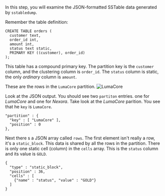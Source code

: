 In this step, you will examine the JSON-formatted SSTable data  generated by `sstabledump`.

Remember the table definition:

```
CREATE TABLE orders (
  customer text,
  order_id int,
  amount int,
  status text static,
  PRIMARY KEY ((customer), order_id)
);
```

This table has a compound primary key.
The partition key is the `customer` column, and the clustering column is `order_id`.
The `status` column is static, the only *ordinary* column is `amount`.

These are the rows in the `LumaCore` partition.
![LumaCore](https://killrcoda-file-store.s3.us-east-1.amazonaws.com/AC220/Lab03/lumacore.jpg)

Look at the JSON output.
You should see two `partiton` entries. one for *LumaCore* and one for *Nexora*.
Take look at the *LumaCore* parition.
You see that he `key` is `LumaCore`.

```
"partition" : {
  "key" : [ "LumaCore" ],
  "position" : 0
},
```

Next there s a JSON array called `rows`.
The first element isn't really a row, it's a `static_block`.
This data is shared by all the rows in the partition.
There is only one static cell (column) in the `cells` array.
This is the `status` column and its value is `GOLD`.

```
{
  "type" : "static_block",
  "position" : 36,
  "cells" : [
    {"name" : "status", "value" : "GOLD"}
  ]
}
```


